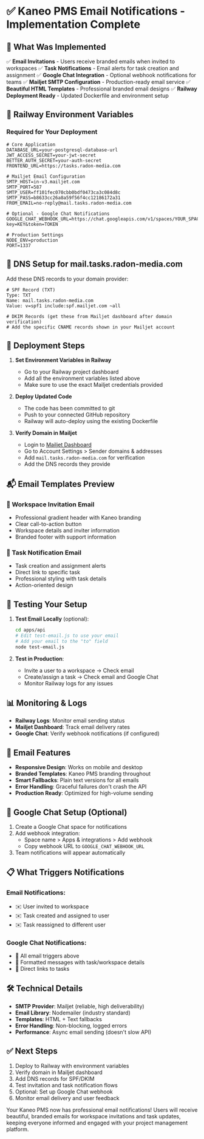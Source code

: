# ✅ Kaneo PMS Email Notifications - Implementation Complete

## 🎯 What Was Implemented

✅ **Email Invitations** - Users receive branded emails when invited to workspaces
✅ **Task Notifications** - Email alerts for task creation and assignment
✅ **Google Chat Integration** - Optional webhook notifications for teams
✅ **Mailjet SMTP Configuration** - Production-ready email service
✅ **Beautiful HTML Templates** - Professional branded email designs
✅ **Railway Deployment Ready** - Updated Dockerfile and environment setup

## 🔧 Railway Environment Variables

### Required for Your Deployment

```env
# Core Application
DATABASE_URL=your-postgresql-database-url
JWT_ACCESS_SECRET=your-jwt-secret
BETTER_AUTH_SECRET=your-auth-secret
FRONTEND_URL=https://tasks.radon-media.com

# Mailjet Email Configuration
SMTP_HOST=in-v3.mailjet.com
SMTP_PORT=587
SMTP_USER=ff101fec070cbb0bdf0473ca3c084d8c
SMTP_PASS=b8633cc26a8a59f56f4cc12186172a31
FROM_EMAIL=no-reply@mail.tasks.radon-media.com

# Optional - Google Chat Notifications
GOOGLE_CHAT_WEBHOOK_URL=https://chat.googleapis.com/v1/spaces/YOUR_SPACE/messages?key=KEY&token=TOKEN

# Production Settings
NODE_ENV=production
PORT=1337
```

## 📧 DNS Setup for mail.tasks.radon-media.com

Add these DNS records to your domain provider:

```dns
# SPF Record (TXT)
Type: TXT
Name: mail.tasks.radon-media.com
Value: v=spf1 include:spf.mailjet.com ~all

# DKIM Records (get these from Mailjet dashboard after domain verification)
# Add the specific CNAME records shown in your Mailjet account
```

## 🚀 Deployment Steps

1. **Set Environment Variables in Railway**
   - Go to your Railway project dashboard
   - Add all the environment variables listed above
   - Make sure to use the exact Mailjet credentials provided

2. **Deploy Updated Code**
   - The code has been committed to git
   - Push to your connected GitHub repository
   - Railway will auto-deploy using the existing Dockerfile

3. **Verify Domain in Mailjet**
   - Login to [Mailjet Dashboard](https://app.mailjet.com/)
   - Go to Account Settings > Sender domains & addresses
   - Add `mail.tasks.radon-media.com` for verification
   - Add the DNS records they provide

## 📬 Email Templates Preview

### 📨 Workspace Invitation Email
- Professional gradient header with Kaneo branding
- Clear call-to-action button
- Workspace details and inviter information
- Branded footer with support information

### 🔔 Task Notification Email
- Task creation and assignment alerts
- Direct link to specific task
- Professional styling with task details
- Action-oriented design

## 🧪 Testing Your Setup

1. **Test Email Locally** (optional):
   ```bash
   cd apps/api
   # Edit test-email.js to use your email
   # Add your email to the "to" field
   node test-email.js
   ```

2. **Test in Production**:
   - Invite a user to a workspace → Check email
   - Create/assign a task → Check email and Google Chat
   - Monitor Railway logs for any issues

## 📊 Monitoring & Logs

- **Railway Logs**: Monitor email sending status
- **Mailjet Dashboard**: Track email delivery rates
- **Google Chat**: Verify webhook notifications (if configured)

## 🎨 Email Features

- **Responsive Design**: Works on mobile and desktop
- **Branded Templates**: Kaneo PMS branding throughout
- **Smart Fallbacks**: Plain text versions for all emails
- **Error Handling**: Graceful failures don't crash the API
- **Production Ready**: Optimized for high-volume sending

## 🔗 Google Chat Setup (Optional)

1. Create a Google Chat space for notifications
2. Add webhook integration:
   - Space name > Apps & integrations > Add webhook
   - Copy webhook URL to `GOOGLE_CHAT_WEBHOOK_URL`
3. Team notifications will appear automatically

## 📋 What Triggers Notifications

### Email Notifications:
- ✉️ User invited to workspace
- ✉️ Task created and assigned to user
- ✉️ Task reassigned to different user

### Google Chat Notifications:
- 💬 All email triggers above
- 💬 Formatted messages with task/workspace details
- 💬 Direct links to tasks

## 🛠 Technical Details

- **SMTP Provider**: Mailjet (reliable, high deliverability)
- **Email Library**: Nodemailer (industry standard)
- **Templates**: HTML + Text fallbacks
- **Error Handling**: Non-blocking, logged errors
- **Performance**: Async email sending (doesn't slow API)

## ✅ Next Steps

1. Deploy to Railway with environment variables
2. Verify domain in Mailjet dashboard
3. Add DNS records for SPF/DKIM
4. Test invitation and task notification flows
5. Optional: Set up Google Chat webhook
6. Monitor email delivery and user feedback

Your Kaneo PMS now has professional email notifications! Users will receive beautiful, branded emails for workspace invitations and task updates, keeping everyone informed and engaged with your project management platform.